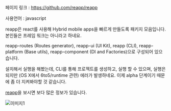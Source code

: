 
페이지 링크 : https://github.com/reapp/reapp

사용언어 : javascript

reapp은 react를 사용해 Hybrid mobile apps을 빠르게 만들도록 패키지 모음입니다. 본인들은 프레임 워크는 아니라고 하네요.

reapp-routes (Routes generator), reapp-ui (UI Kit), reapp (CLI), reapp-platform (Base utils), reapp-component (DI and Factories)으로 구성되어 있으습니다.

설치해서 실행을 해봤는데, CLI를 통해 프로젝트를 생성하고, 실행 할 수 있으며, 실행은 되지만 (OS X에서 6to5/runtime 관련) 에러가 발생하네요. 이제 alpha 단계이기 때문에 좀 더 지켜봐야할 것 같습니다.

[reapp](http://reapp.io/)을 보시면 보다 많은 정보가 있습니다.

![이미지1](../img/003-10.png)
